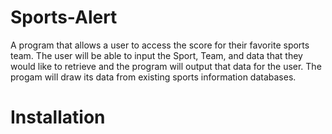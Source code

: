 # Sports-Alert
A program that allows a user to access the score for their favorite sports team.  The user will be able to input the Sport, Team, and data that they would like to retrieve and the program will output that data for the user.  The progam will draw its data from existing sports information databases.

# Installation
